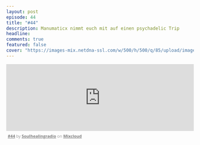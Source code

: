 ```yaml
---
layout: post
episode: 44
title: "#44"
description: Manumaticx nimmt euch mit auf einen psychadelic Trip
headline:
comments: true
featured: false
cover: "https://images-mix.netdna-ssl.com/w/500/h/500/q/85/upload/images/extaudio/f5978ec6-df58-49e8-ba73-0e5344b1006c.jpg"
---
```


<iframe width="100%" height="180" src="https://www.mixcloud.com/widget/iframe/?embed_type=widget_standard&amp;embed_uuid=3f35c2ba-c395-4371-b905-a550682ccd0c&amp;feed=https%3A%2F%2Fwww.mixcloud.com%2Fsoulhealingradio%2F44%2F&amp;hide_cover=1&amp;hide_tracklist=1&amp;replace=0" frameborder="0"></iframe><div style="clear: both; height: 3px; width: auto;"></div><p style="display: block; font-size: 11px; font-family: 'Open Sans', Helvetica, Arial, sans-serif; margin: 0px; padding: 3px 4px; color: rgb(153, 153, 153); width: auto;"><a href="https://www.mixcloud.com/soulhealingradio/44/?utm_source=widget&amp;utm_medium=web&amp;utm_campaign=base_links&amp;utm_term=resource_link" target="_blank" style="color:#808080; font-weight:bold;">#44</a><span> by </span><a href="https://www.mixcloud.com/soulhealingradio/?utm_source=widget&amp;utm_medium=web&amp;utm_campaign=base_links&amp;utm_term=profile_link" target="_blank" style="color:#808080; font-weight:bold;">Soulhealingradio</a><span> on </span><a href="https://www.mixcloud.com/?utm_source=widget&amp;utm_medium=web&amp;utm_campaign=base_links&amp;utm_term=homepage_link" target="_blank" style="color:#808080; font-weight:bold;"> Mixcloud</a></p><div style="clear: both; height: 3px; width: auto;"></div>

